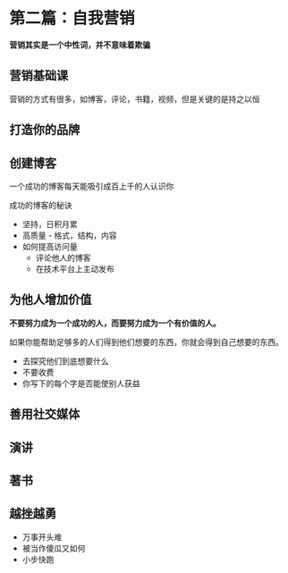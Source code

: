 # 第二篇：自我营销

**营销其实是一个中性词，并不意味着欺骗**

## 营销基础课

营销的方式有很多，如博客，评论，书籍，视频，但是关键的是持之以恒

## 打造你的品牌

## 创建博客

一个成功的博客每天能吸引成百上千的人认识你

成功的博客的秘诀

- 坚持，日积月累
- 高质量 - 格式，结构，内容
- 如何提高访问量
  - 评论他人的博客
  - 在技术平台上主动发布

## 为他人增加价值

**不要努力成为一个成功的人，而要努力成为一个有价值的人。**

如果你能帮助足够多的人们得到他们想要的东西，你就会得到自己想要的东西。

- 去探究他们到底想要什么
- 不要收费
- 你写下的每个字是否能使别人获益

## 善用社交媒体

## 演讲

## 著书

## 越挫越勇

- 万事开头难
- 被当作傻瓜又如何
- 小步快跑